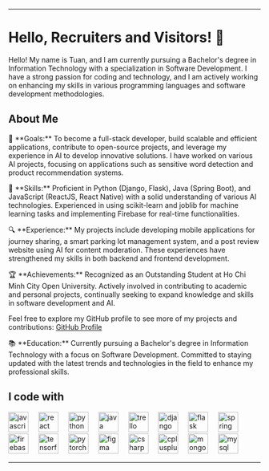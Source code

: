 

---

<h1 align="left">Hello, Recruiters and Visitors! 👋</h1>

<p align="left">Hello! My name is Tuan, and I am currently pursuing a Bachelor's degree in Information Technology with a specialization in Software Development. I have a strong passion for coding and technology, and I am actively working on enhancing my skills in various programming languages and software development methodologies.</p>

<h2 align="left">About Me</h2>
<p align="left"> 🎯 **Goals:** To become a full-stack developer, build scalable and efficient applications, contribute to open-source projects, and leverage my experience in AI to develop innovative solutions. I have worked on various AI projects, focusing on applications such as sensitive word detection and product recommendation systems.</p>
<p align="left"> 💼 **Skills:** Proficient in Python (Django, Flask), Java (Spring Boot), and JavaScript (ReactJS, React Native) with a solid understanding of various AI technologies. Experienced in using scikit-learn and joblib for machine learning tasks and implementing Firebase for real-time functionalities.</p>
<p align="left"> 🔍 **Experience:** My projects include developing mobile applications for journey sharing, a smart parking lot management system, and a post review website using AI for content moderation. These experiences have strengthened my skills in both backend and frontend development.</p>
🏆 **Achievements:** Recognized as an Outstanding Student at Ho Chi Minh City Open University. Actively involved in contributing to academic and personal projects, continually seeking to expand knowledge and skills in software development and AI.

Feel free to explore my GitHub profile to see more of my projects and contributions: [GitHub Profile](https://github.com/Tuan2906)
<p align="left"> 📚 **Education:** Currently pursuing a Bachelor's degree in Information Technology with a focus on Software Development. Committed to staying updated with the latest trends and technologies in the field to enhance my professional skills.</p>

<h2 align="left">I code with</h2>

<div align="left">
  <img src="https://cdn.jsdelivr.net/gh/devicons/devicon/icons/javascript/javascript-original.svg" height="40" alt="javascript logo" />
  <img width="12" />
  <img src="https://cdn.jsdelivr.net/gh/devicons/devicon/icons/react/react-original.svg" height="40" alt="react logo" />
  <img width="12" />
  <img src="https://cdn.jsdelivr.net/gh/devicons/devicon/icons/python/python-original.svg" height="40" alt="python logo" />
  <img width="12" />
  <img src="https://cdn.jsdelivr.net/gh/devicons/devicon/icons/java/java-original.svg" height="40" alt="java logo" />
  <img width="12" />
  <img src="https://cdn.jsdelivr.net/gh/devicons/devicon/icons/trello/trello-plain.svg" height="40" alt="trello logo" />
  <img width="12" />
  <img src="https://cdn.jsdelivr.net/gh/devicons/devicon/icons/django/django-plain.svg" height="40" alt="django logo" />
  <img width="12" />
  <img src="https://cdn.jsdelivr.net/gh/devicons/devicon/icons/flask/flask-original.svg" height="40" alt="flask logo" />
  <img width="12" />
  <img src="https://cdn.jsdelivr.net/gh/devicons/devicon/icons/spring/spring-original.svg" height="40" alt="spring logo" />
  <img width="12" />
  <img src="https://cdn.jsdelivr.net/gh/devicons/devicon/icons/firebase/firebase-plain.svg" height="40" alt="firebase logo" />
  <img width="12" />
  <img src="https://cdn.jsdelivr.net/gh/devicons/devicon/icons/tensorflow/tensorflow-original.svg" height="40" alt="tensorflow logo" />
  <img width="12" />
  <img src="https://cdn.jsdelivr.net/gh/devicons/devicon/icons/pytorch/pytorch-original.svg" height="40" alt="pytorch logo" />
  <img width="12" />
  <img src="https://cdn.jsdelivr.net/gh/devicons/devicon/icons/figma/figma-original.svg" height="40" alt="figma logo" />
  <img width="12" />
  <img src="https://cdn.jsdelivr.net/gh/devicons/devicon/icons/csharp/csharp-original.svg" height="40" alt="csharp logo" />
  <img width="12" />
  <img src="https://cdn.jsdelivr.net/gh/devicons/devicon/icons/cplusplus/cplusplus-original.svg" height="40" alt="cplusplus logo" />
  <img width="12" />
  <img src="https://cdn.jsdelivr.net/gh/devicons/devicon/icons/mongodb/mongodb-original.svg" height="40" alt="mongodb logo" />
  <img width="12" />
  <img src="https://cdn.jsdelivr.net/gh/devicons/devicon/icons/mysql/mysql-original.svg" height="40" alt="mysql logo" />
</div>

---
